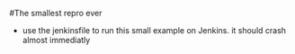 #The smallest repro ever

- use the jenkinsfile to run this small example on Jenkins. it should crash almost immediatly

